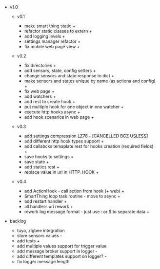 - v1.0
    - v0.1
        - make smart thing static +
        - refactor static classes to extern +
        - add logging levels +
        - settings manager refactor +
        - fix mobile web page view +

    - v0.2
        - fix directories +
        - add sensors, state, config setters +
        - change sensors and state response to dict +
        - make sensors and states unique by name (as actions and config) +
        - fix web page + 
        - add watchers +
        - add rest to create hook +
        - put multiple hook for one object in one watcher +
        - execute http hooks async +
        - add hook scenarios in web page +
        
    - v0.3
        - add settings compression LZ78 - [CANCELLED BCZ USLESS]
        - add different http hook types support +
        - add callabcks temaplate rest for hooks creation (required fields) +
        - save hooks to settings +
        - save state +
        - add statics rest +
        - replace value in url in HTTP_HOOK +

    - v0.4
        - add ActionHook - call action from hook (+ web) +
        - SmartThing loop task routine - move to async +
        - add restart handler +
        - all handlers uri rework +
        - rework log message format - just use : or $ to separate data +

- backlog
    - tuya, zigbee integration
    - store sensors values -
    - add tests +
    - add multiple values support for trigger value
    - add message broker support in logger -
    - add different templates support on logger? -
    - fix logger message length